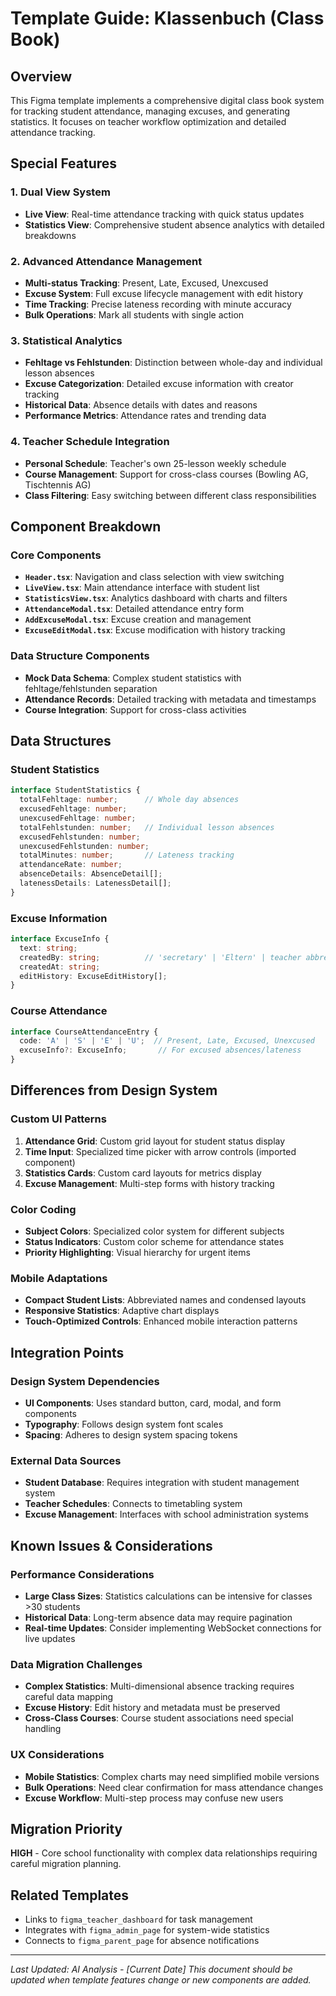 # Template Guide: Klassenbuch (Class Book)

## Overview
This Figma template implements a comprehensive digital class book system for tracking student attendance, managing excuses, and generating statistics. It focuses on teacher workflow optimization and detailed attendance tracking.

## Special Features

### 1. Dual View System
- **Live View**: Real-time attendance tracking with quick status updates
- **Statistics View**: Comprehensive student absence analytics with detailed breakdowns

### 2. Advanced Attendance Management
- **Multi-status Tracking**: Present, Late, Excused, Unexcused
- **Excuse System**: Full excuse lifecycle management with edit history
- **Time Tracking**: Precise lateness recording with minute accuracy
- **Bulk Operations**: Mark all students with single action

### 3. Statistical Analytics
- **Fehltage vs Fehlstunden**: Distinction between whole-day and individual lesson absences
- **Excuse Categorization**: Detailed excuse information with creator tracking
- **Historical Data**: Absence details with dates and reasons
- **Performance Metrics**: Attendance rates and trending data

### 4. Teacher Schedule Integration
- **Personal Schedule**: Teacher's own 25-lesson weekly schedule
- **Course Management**: Support for cross-class courses (Bowling AG, Tischtennis AG)
- **Class Filtering**: Easy switching between different class responsibilities

## Component Breakdown

### Core Components
- **`Header.tsx`**: Navigation and class selection with view switching
- **`LiveView.tsx`**: Main attendance interface with student list
- **`StatisticsView.tsx`**: Analytics dashboard with charts and filters
- **`AttendanceModal.tsx`**: Detailed attendance entry form
- **`AddExcuseModal.tsx`**: Excuse creation and management
- **`ExcuseEditModal.tsx`**: Excuse modification with history tracking

### Data Structure Components
- **Mock Data Schema**: Complex student statistics with fehltage/fehlstunden separation
- **Attendance Records**: Detailed tracking with metadata and timestamps
- **Course Integration**: Support for cross-class activities

## Data Structures

### Student Statistics
```typescript
interface StudentStatistics {
  totalFehltage: number;      // Whole day absences
  excusedFehltage: number;
  unexcusedFehltage: number;
  totalFehlstunden: number;   // Individual lesson absences
  excusedFehlstunden: number;
  unexcusedFehlstunden: number;
  totalMinutes: number;       // Lateness tracking
  attendanceRate: number;
  absenceDetails: AbsenceDetail[];
  latenessDetails: LatenessDetail[];
}
```

### Excuse Information
```typescript
interface ExcuseInfo {
  text: string;
  createdBy: string;          // 'secretary' | 'Eltern' | teacher abbreviation
  createdAt: string;
  editHistory: ExcuseEditHistory[];
}
```

### Course Attendance
```typescript
interface CourseAttendanceEntry {
  code: 'A' | 'S' | 'E' | 'U';  // Present, Late, Excused, Unexcused
  excuseInfo?: ExcuseInfo;       // For excused absences/lateness
}
```

## Differences from Design System

### Custom UI Patterns
1. **Attendance Grid**: Custom grid layout for student status display
2. **Time Input**: Specialized time picker with arrow controls (imported component)
3. **Statistics Cards**: Custom card layouts for metrics display
4. **Excuse Management**: Multi-step forms with history tracking

### Color Coding
- **Subject Colors**: Specialized color system for different subjects
- **Status Indicators**: Custom color scheme for attendance states
- **Priority Highlighting**: Visual hierarchy for urgent items

### Mobile Adaptations
- **Compact Student Lists**: Abbreviated names and condensed layouts
- **Responsive Statistics**: Adaptive chart displays
- **Touch-Optimized Controls**: Enhanced mobile interaction patterns

## Integration Points

### Design System Dependencies
- **UI Components**: Uses standard button, card, modal, and form components
- **Typography**: Follows design system font scales
- **Spacing**: Adheres to design system spacing tokens

### External Data Sources
- **Student Database**: Requires integration with student management system
- **Teacher Schedules**: Connects to timetabling system
- **Excuse Management**: Interfaces with school administration systems

## Known Issues & Considerations

### Performance Considerations
- **Large Class Sizes**: Statistics calculations can be intensive for classes >30 students
- **Historical Data**: Long-term absence data may require pagination
- **Real-time Updates**: Consider implementing WebSocket connections for live updates

### Data Migration Challenges
- **Complex Statistics**: Multi-dimensional absence tracking requires careful data mapping
- **Excuse History**: Edit history and metadata must be preserved
- **Cross-Class Courses**: Course student associations need special handling

### UX Considerations
- **Mobile Statistics**: Complex charts may need simplified mobile versions
- **Bulk Operations**: Need clear confirmation for mass attendance changes
- **Excuse Workflow**: Multi-step process may confuse new users

## Migration Priority
**HIGH** - Core school functionality with complex data relationships requiring careful migration planning.

## Related Templates
- Links to `figma_teacher_dashboard` for task management
- Integrates with `figma_admin_page` for system-wide statistics
- Connects to `figma_parent_page` for absence notifications

---
*Last Updated: AI Analysis - [Current Date]*
*This document should be updated when template features change or new components are added.*
